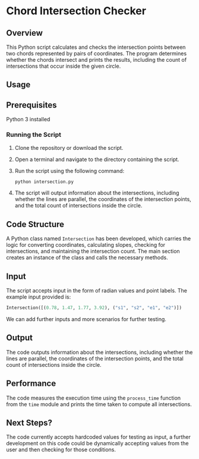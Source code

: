 # Chord Intersection Checker

## Overview

This Python script calculates and checks the intersection points between two chords represented by pairs of coordinates. The program determines whether the chords intersect and prints the results, including the count of intersections that occur inside the given circle.

## Usage

## Prerequisites
Python 3 installed

### Running the Script

1. Clone the repository or download the script.
2. Open a terminal and navigate to the directory containing the script.
3. Run the script using the following command:

   ```bash
   python intersection.py
   ```

4. The script will output information about the intersections, including whether the lines are parallel, the coordinates of the intersection points, and the total count of intersections inside the circle.

## Code Structure

A Python class named `Intersection` has been developed, which carries the logic for converting coordinates, calculating slopes, checking for intersections, and maintaining the intersection count. The main section creates an instance of the class and calls the necessary methods.

## Input

The script accepts input in the form of radian values and point labels. The example input provided is:

```python
Intersection([(0.78, 1.47, 1.77, 3.92), ("s1", "s2", "e1", "e2")])
```

We can add further inputs and more scenarios for further testing. 

## Output

The code outputs information about the intersections, including whether the lines are parallel, the coordinates of the intersection points, and the total count of intersections inside the circle.

## Performance

The code measures the execution time using the `process_time` function from the `time` module and prints the time taken to compute all intersections.

## Next Steps?

The code currently accepts hardcoded values for testing as input, a further development on this code could be dynamically accepting values from the user and then checking for those conditions.
